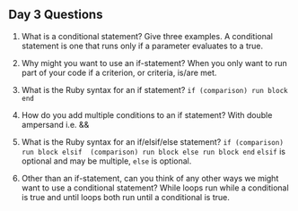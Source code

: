## Day 3 Questions

1. What is a conditional statement? Give three examples.
A conditional statement is one that runs only if a parameter evaluates to a true.
1. Why might you want to use an if-statement?
When you only want to run part of your code if a criterion, or criteria, is/are met.
1. What is the Ruby syntax for an if statement?
`if (comparison)
  run block 
end`

1. How do you add multiple conditions to an if statement?
With double ampersand i.e. &&
1. What is the Ruby syntax for an if/elsif/else statement?
`if (comparison)
  run block
elsif  (comparison)
  run block
else
  run block
end`
`elsif` is optional and may be multiple, `else` is optional.

1. Other than an if-statement, can you think of any other ways we might want to use a conditional statement?
While loops run while a conditional is true and until loops both run until a conditional is true.
